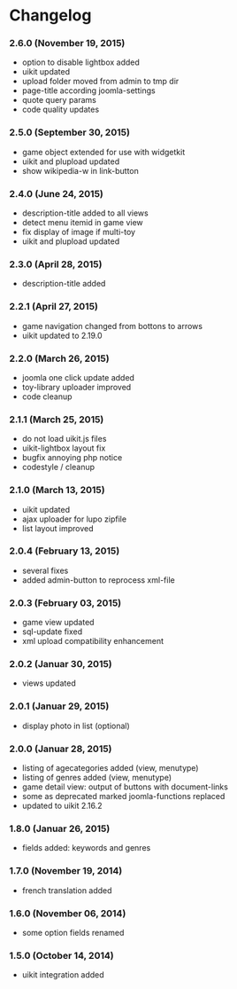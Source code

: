 # Changelog

### 2.6.0 (November 19, 2015)
  - option to disable lightbox added
  - uikit updated
  - upload folder moved from admin to tmp dir
  - page-title according joomla-settings
  - quote query params
  - code quality updates

### 2.5.0 (September 30, 2015)
  - game object extended for use with widgetkit
  - uikit and plupload updated
  - show wikipedia-w in link-button

### 2.4.0 (June 24, 2015)

  - description-title added to all views
  - detect menu itemid in game view
  - fix display of image if multi-toy
  - uikit and plupload updated

### 2.3.0 (April 28, 2015)

  - description-title added

### 2.2.1 (April 27, 2015)

  - game navigation changed from bottons to arrows
  - uikit updated to 2.19.0

### 2.2.0 (March 26, 2015)

  - joomla one click update added
  - toy-library uploader improved
  - code cleanup

### 2.1.1 (March 25, 2015)

  - do not load uikit.js files
  - uikit-lightbox layout fix
  - bugfix annoying php notice
  - codestyle / cleanup

### 2.1.0 (March 13, 2015)

  - uikit updated
  - ajax uploader for lupo zipfile
  - list layout improved

### 2.0.4 (February 13, 2015)

  - several fixes
  - added admin-button to reprocess xml-file

### 2.0.3 (February 03, 2015)

  - game view updated
  - sql-update fixed
  - xml upload compatibility enhancement

### 2.0.2 (Januar 30, 2015)

  - views updated

### 2.0.1 (Januar 29, 2015)

  - display photo in list (optional)

### 2.0.0 (Januar 28, 2015)

  - listing of agecategories added (view, menutype)
  - listing of genres added (view, menutype)
  - game detail view: output of buttons with document-links
  - some as deprecated marked joomla-functions replaced
  - updated to uikit 2.16.2

### 1.8.0 (Januar 26, 2015)

  - fields added: keywords and genres

### 1.7.0 (November 19, 2014)

  - french translation added

### 1.6.0 (November 06, 2014)

  - some option fields renamed 

### 1.5.0 (October 14, 2014)

  - uikit integration added